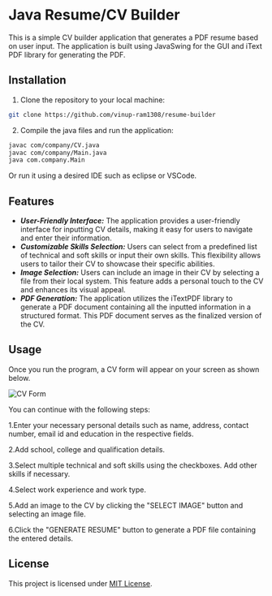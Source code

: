 # Java Resume/CV Builder

This is a simple CV builder application that generates a PDF resume based on user input. The application is built using JavaSwing for the GUI and iText PDF library for generating the PDF.


## Installation

1. Clone the repository to your local machine:

```bash
git clone https://github.com/vinup-ram1308/resume-builder

```
2. Compile the java files and run the application:

```bash
javac com/company/CV.java
javac com/company/Main.java
java com.company.Main
```
Or run it using a desired IDE such as eclipse or VSCode.

## Features

- ***User-Friendly Interface:*** The application provides a user-friendly interface for inputting CV details, making it easy for users to navigate and enter their information.
- ***Customizable Skills Selection:*** Users can select from a predefined list of technical and soft skills or input their own skills. This flexibility allows users to tailor their CV to showcase their specific abilities.
- ***Image Selection:*** Users can include an image in their CV by selecting a file from their local system. This feature adds a personal touch to the CV and enhances its visual appeal.
- ***PDF Generation:*** The application utilizes the iTextPDF library to generate a PDF document containing all the inputted information in a structured format. This PDF document serves as the finalized version of the CV.

## Usage

Once you run the program, a CV form will appear on your screen as shown below.

![CV Form](https://github.com/vinup-ram1308/resume-builder/assets/157267994/494b5fb0-74cf-46db-9533-ccdb3a77bf6b)

You can continue with the following steps:

1.Enter your necessary personal details such as name, address, contact number, email id and education in the respective fields.

2.Add school, college and qualification details.

3.Select multiple technical and soft skills using the checkboxes.
Add other skills if necessary.

4.Select work experience and work type.

5.Add an image to the CV by clicking the "SELECT IMAGE" button and selecting an image file.

6.Click the "GENERATE RESUME" button to generate a PDF file containing the entered details.


## License

This project is licensed under [MIT License](https://github.com/vinup-ram1308/resume-builder/blob/329fd0c1483c4454a92425ec11cd64570389e4b3/LICENSE).
